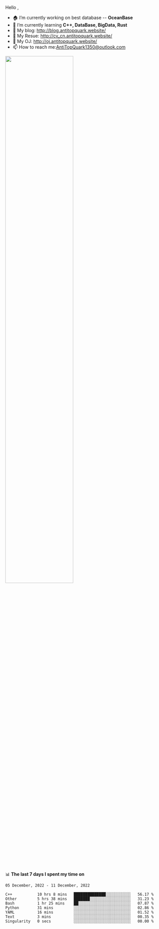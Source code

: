 
Hello , 

- 🏠 I’m currently working on best database -- **OceanBase**
- 🌱 I’m currently learning **C++, DataBase, BigData, Rust**
- 🔭 My blog:   http://blog.antitopquark.website/ 
- 👦 My Resue:  http://cv_cn.antitopquark.website/
- 🚉 My OJ:     http://oj.antitopquark.website/
- 📫 How to reach me:AntiTopQuark1350@outlook.com


<img width="65%" src="https://github-readme-stats.vercel.app/api?username=AntiTopQuark&show_icons=true&count_private=true&hide=prs&theme=default_repocard">


📊 **The last 7 days I spent my time on** 

<!--START_SECTION:waka-->
```text
05 December, 2022 - 11 December, 2022

C++           10 hrs 8 mins   ██████████████░░░░░░░░░░░   56.17 % 
Other         5 hrs 38 mins   ███████░░░░░░░░░░░░░░░░░░   31.23 % 
Bash          1 hr 25 mins    ██░░░░░░░░░░░░░░░░░░░░░░░   07.87 % 
Python        31 mins         ░░░░░░░░░░░░░░░░░░░░░░░░░   02.86 % 
YAML          16 mins         ░░░░░░░░░░░░░░░░░░░░░░░░░   01.52 % 
Text          3 mins          ░░░░░░░░░░░░░░░░░░░░░░░░░   00.35 % 
Singularity   0 secs          ░░░░░░░░░░░░░░░░░░░░░░░░░   00.00 %
```
<!--END_SECTION:waka-->


